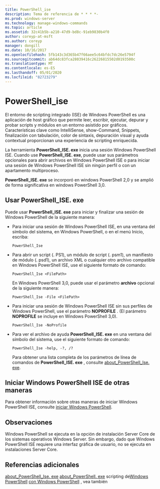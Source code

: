 ```yaml
---
title: PowerShell_ise
description: Tema de referencia de * * * *-
ms.prod: windows-server
ms.technology: manage-windows-commands
ms.topic: article
ms.assetid: 32c41b5b-a210-47d9-bd8c-91eb9830b4f0
author: coreyp-at-msft
ms.author: coreyp
manager: dongill
ms.date: 10/16/2017
ms.openlocfilehash: 5fb143c3d365b47f66aee5c64bfdc7dc26e5794f
ms.sourcegitcommit: ab64dc83fca28039416c26226815502d0193500c
ms.translationtype: MT
ms.contentlocale: es-ES
ms.lasthandoff: 05/01/2020
ms.locfileid: "82723279"
---
```

# <a name="powershell_ise"></a>PowerShell_ise



El entorno de scripting integrado (ISE) de Windows PowerShell es una aplicación de host gráfico que permite leer, escribir, ejecutar, depurar y probar scripts y módulos en un entorno asistido por gráficos. Características clave como IntelliSense, show-Command, Snippets, finalización con tabulación, color de sintaxis, depuración visual y ayuda contextual proporcionan una experiencia de scripting enriquecida.

La herramienta **PowerShell_ISE. exe** inicia una sesión Windows PowerShell ISE. Cuando use **PowerShell_ISE. exe**, puede usar sus parámetros opcionales para abrir archivos en Windows PowerShell ISE o para iniciar una sesión de Windows PowerShell ISE sin ningún perfil o con un apartamento multiproceso.

**PowerShell_ISE. exe** se incorporó en windows PowerShell 2,0 y se amplió de forma significativa en windows PowerShell 3,0.

## <a name="using-powershell_iseexe"></a>Usar PowerShell_ISE. exe

Puede usar **PowerShell_ISE. exe** para iniciar y finalizar una sesión de Windows PowerShell de la siguiente manera:
- Para iniciar una sesión de Windows PowerShell ISE, en una ventana del símbolo del sistema, en Windows PowerShell, o en el menú Inicio, escriba:  
  ```
  PowerShell_Ise
  ```  
- Para abrir un script (. PS1), un módulo de script (. psm1), un manifiesto de módulo (. psd1), un archivo XML o cualquier otro archivo compatible en Windows PowerShell ISE, use el siguiente formato de comando:  
  ```
  PowerShell_Ise <FilePath>
  ```  
  En Windows PowerShell 3,0, puede usar el parámetro **archivo** opcional de la siguiente manera:  
  ```
  PowerShell_Ise -File <FilePath>
  ```  
- Para iniciar una sesión de Windows PowerShell ISE sin sus perfiles de Windows PowerShell, use el parámetro **NOPROFILE** . (El parámetro **NOPROFILE** se incluye en Windows PowerShell 3,0).  
  ```
  PowerShell_Ise -NoProfile
  ```  
- Para ver el archivo de ayuda **PowerShell_ISE. exe** en una ventana del símbolo del sistema, use el siguiente formato de comando:  
  ```
  PowerShell_Ise -help, -?, /?
  ```  
  Para obtener una lista completa de los parámetros de línea de comandos de **PowerShell_ISE. exe** , consulte [about_PowerShell_Ise. exe](https://go.microsoft.com/fwlink/?LinkId=256512).

## <a name="start-windows-powershell-ise-in-other-ways"></a>Iniciar Windows PowerShell ISE de otras maneras

Para obtener información sobre otras maneras de iniciar Windows PowerShell ISE, consulte [iniciar Windows PowerShell](https://go.microsoft.com/fwlink/?LinkID=135259).

## <a name="remarks"></a>Observaciones

Windows PowerShell se ejecuta en la opción de instalación Server Core de los sistemas operativos Windows Server. Sin embargo, dado que Windows PowerShell ISE requiere una interfaz gráfica de usuario, no se ejecuta en instalaciones Server Core.

## <a name="additional-references"></a>Referencias adicionales

[about_PowerShell_Ise. exe](https://go.microsoft.com/fwlink/?LinkId=256512)
[about_PowerShell. exe](https://go.microsoft.com/fwlink/?LinkID=113439)
scripting de[Windows PowerShell](https://go.microsoft.com/fwlink/?LinkID=107116)
[con Windows PowerShell](https://technet.microsoft.com/scriptcenter/dd742419) , vea también